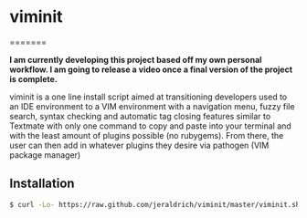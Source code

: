 # viminit
=======

<b>I am currently developing this project based off my own personal workflow. I am going to release a video once a final version of the project is complete.</b>

viminit is a one line install script aimed at transitioning developers used to an IDE environment to a VIM environment with a navigation menu, fuzzy file search, syntax checking and automatic tag closing features similar to Textmate with only one command to copy and paste into your terminal and with the least amount of plugins possible (no rubygems). From there, the user can then add in whatever plugins they desire via pathogen (VIM package manager)

## Installation


```bash
$ curl -Lo- https://raw.github.com/jeraldrich/viminit/master/viminit.sh | bash
```
